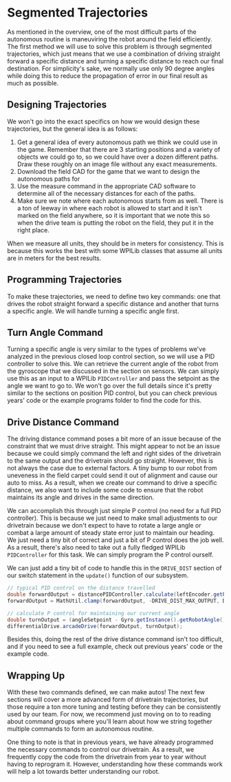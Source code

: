 # Segmented Trajectories

As mentioned in the overview, one of the most difficult parts of the autonomous routine is maneuviring the robot around the field efficiently. The first method we will use to solve this problem is through segmented trajectories, which just means that we use a combination of driving straight forward a specific distance and turning a specific distance to reach our final destination. For simplicity's sake, we normally use only 90 degree angles while doing this to reduce the propagation of error in our final result as much as possible.

## Designing Trajectories

We won't go into the exact specifics on how we would design these trajectories, but the general idea is as follows:

1. Get a general idea of every autonomous path we think we could use in the game. Remember that there are 3 starting positions and a variety of objects we could go to, so we could have over a dozen different paths. Draw these roughly on an image file without any exact measurements.
2. Download the field CAD for the game that we want to design the autonomous paths for
3. Use the measure command in the appropriate CAD software to determine all of the necessary distances for each of the paths.
4. Make sure we note where each autonomous starts from as well. There is a ton of leeway in where each robot is allowed to start and it isn't marked on the field anywhere, so it is important that we note this so when the drive team is putting the robot on the field, they put it in the right place.

When we measure all units, they should be in meters for consistency. This is because this works the best with some WPILib classes that assume all units are in meters for the best results.

## Programming Trajectories

To make these trajectories, we need to define two key commands: one that drives the robot straight forward a specific distance and another that turns a specific angle. We will handle turning a specific angle first.

## Turn Angle Command

Turning a specific angle is very similar to the types of problems we've analyzed in the previous closed loop control section, so we will use a PID controller to solve this. We can retrieve the current angle of the robot from the gyroscope that we discussed in the section on sensors. We can simply use this as an input to a WPILib `PIDController` and pass the setpoint as the angle we want to go to. We won't go over the full details since it's pretty similar to the sections on position PID control, but you can check previous years' code or the example programs folder to find the code for this.

## Drive Distance Command

The driving distance command poses a bit more of an issue because of the constraint that we must drive straight. This might appear to not be an issue because we could simply command the left and right sides of the drivetrain to the same output and the drivetrain should go straight. However, this is not always the case due to external factors. A tiny bump to our robot from uneveness in the field carpet could send it out of alignment and cause our auto to miss. As a result, when we create our command to drive a specific distance, we also want to include some code to ensure that the robot maintains its angle and drives in the same direction.

We can accomplish this through just simple P control (no need for a full PID controller). This is because we just need to make small adjustments to our drivetrain because we don't expect to have to rotate a large angle or combat a large amount of steady state error just to maintain our heading. We just need a tiny bit of correct and just a bit of P control does the job well. As a result, there's also need to take out a fully fledged WPILib `PIDController` for this task. We can simply program the P control ourself.

We can just add a tiny bit of code to handle this in the `DRIVE_DIST` section of our switch statement in the `update()` function of our subsystem.

```java
// typical PID control on the distance travelled
double forwardOutput = distancePIDController.calculate(leftEncoder.getPosition(), distSetpoint);
forwardOutput = MathUtil.clamp(forwardOutput, -DRIVE_DIST_MAX_OUTPUT, DRIVE_DIST_MAX_OUTPUT);

// calculate P control for maintaining our current angle
double turnOutput = (angleSetpoint - Gyro.getInstance().getRobotAngle()) * DRIVE_DIST_ANGLE_P;
differentialDrive.arcadeDrive(forwardOutput, turnOutput);
```

Besides this, doing the rest of the drive distance command isn't too difficult, and if you need to see a full example, check out previous years' code or the example code.

## Wrapping Up

With these two commands defined, we can make autos! The next few sections will cover a more advanced form of drivetrain trajectories, but those require a ton more tuning and testing before they can be consistently used by our team. For now, we recommend just moving on to to reading about command groups where you'll learn about how we string together multiple commands to form an autonomous routine.

One thing to note is that in previous years, we have already programmed the necessary commands to control our drivetrain. As a result, we frequently copy the code from the drivetrain from year to year without having to reprogram it. However, understanding how these commands work will help a lot towards better understanding our robot.
